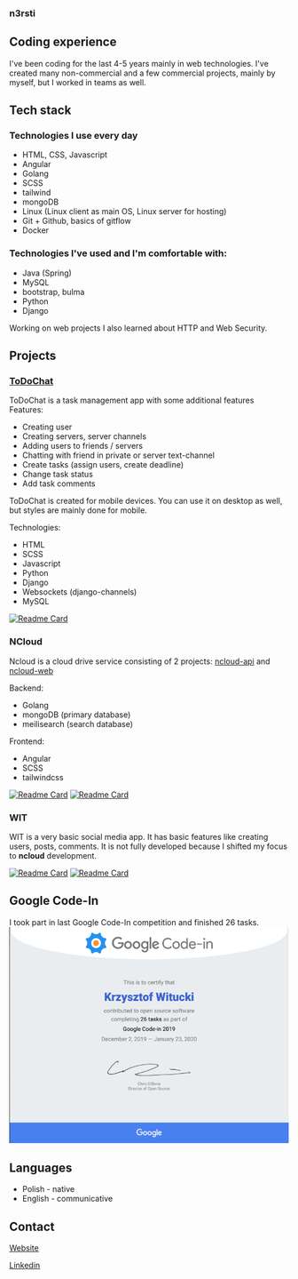 ### n3rsti

## Coding experience
I've been coding for the last 4-5 years mainly in web technologies. I've created many non-commercial and a few commercial projects, mainly by myself, but I worked in teams as well.

## Tech stack
### Technologies I use every day
- HTML, CSS, Javascript
- Angular
- Golang
- SCSS
- tailwind
- mongoDB
- Linux (Linux client as main OS, Linux server for hosting)
- Git + Github, basics of gitflow
- Docker

### Technologies I've used and I'm comfortable with:
- Java (Spring)
- MySQL
- bootstrap, bulma
- Python
- Django


Working on web projects I also learned about HTTP and Web Security.

## Projects
### [ToDoChat](https://github.com/n3rsti/ToDoChat)

ToDoChat is a task management app with some additional features
Features:
- Creating user
- Creating servers, server channels
- Adding users to friends / servers
- Chatting with friend in private or server text-channel
- Create tasks (assign users, create deadline)
- Change task status
- Add task comments

ToDoChat is created for mobile devices. You can use it on desktop as well, but styles are mainly done for mobile.

Technologies:
- HTML
- SCSS
- Javascript
- Python
- Django
- Websockets (django-channels)
- MySQL

[![Readme Card](https://github-readme-stats.vercel.app/api/pin/?username=n3rsti&repo=ToDoChat&theme=dark)](https://github.com/n3rsti/ToDoChat)

### NCloud

Ncloud is a cloud drive service consisting of 2 projects: [ncloud-api](https://github.com/n3rsti/ncloud-api) and [ncloud-web](https://github.com/n3rsti/ncloud-web)

Backend:
- Golang
- mongoDB (primary database)
- meilisearch (search database)

Frontend:
- Angular
- SCSS
- tailwindcss


[![Readme Card](https://github-readme-stats.vercel.app/api/pin/?username=n3rsti&repo=ncloud-api&theme=dark)](https://github.com/n3rsti/ncloud-api)
[![Readme Card](https://github-readme-stats.vercel.app/api/pin/?username=n3rsti&repo=ncloud-web&theme=dark)](https://github.com/n3rsti/ncloud-web)


### WIT
WIT is a very basic social media app. It has basic features like creating users, posts, comments. It is not fully developed because I shifted my focus to **ncloud** development.

[![Readme Card](https://github-readme-stats.vercel.app/api/pin/?username=n3rsti&repo=Wit_API&theme=dark)](https://github.com/n3rsti/Wit_API)
[![Readme Card](https://github-readme-stats.vercel.app/api/pin/?username=n3rsti&repo=wit-frontend&theme=dark)](https://github.com/n3rsti/wit-frontend)


## Google Code-In
I took part in last Google Code-In competition and finished 26 tasks.
<img src="https://raw.githubusercontent.com/n3rsti/n3rsti/main/gci.png" alt="GCI Certificate">

## Languages
* Polish - native
* English - communicative

## Contact
[Website](https://kwitucki.netlify.app/)

[Linkedin](https://www.linkedin.com/in/kwitucki/)
